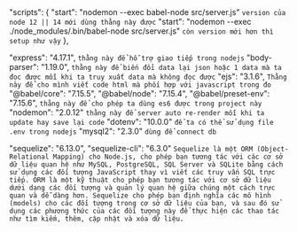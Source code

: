 
## 

"scripts": {
    "start": "nodemon --exec babel-node src/server.js" `version của node 12 || 14 mới dùng thằng này được`
    "start": "nodemon --exec ./node_modules/.bin/babel-node src/server.js" `còn version mới hơn thì setup như vậy`
},

"express": "4.17.1", `thằng này để hỗ trợ giao tiếp trong nodejs`
"body-parser": "1.19.0", `thằng này để biến đổi data lại json hoặc 1 data mà ta đọc được mỗi khi ta truy xuất data mà không đọc được`
"ejs": "3.1.6", `Thằng này để cho mình viết code html mà phối hợp với javascript trong đo`
"@babel/core": "7.15.5", 
"@babel/node": "7.15.4",
"@babel/preset-env": "7.15.6", `thằng này để cho phép ta dùng es6 được trong project này`
"nodemon": "2.0.12" `thằng này để server auto re-render mỗi khi ta update hay save lại code`
"dotenv": "10.0.0" `để ta có thể sử dụng file .env trong nodejs`
"mysql2": "2.3.0" `dùng để connect db`

"sequelize": "6.13.0",
"sequelize-cli": "6.3.0" `Sequelize là một ORM (Object-Relational Mapping) cho Node.js, cho phép bạn tương tác với các cơ sở dữ liệu quan hệ như MySQL, PostgreSQL, SQL Server và SQLite bằng cách sử dụng các đối tượng JavaScript thay vì viết các truy vấn SQL trực tiếp. ORM là một kỹ thuật cho phép bạn tương tác với cơ sở dữ liệu dưới dạng các đối tượng và quản lý quan hệ giữa chúng một cách trực quan và dễ dàng hơn. Sequelize cho phép bạn định nghĩa các mô hình (models) cho các đối tượng trong cơ sở dữ liệu của bạn, và sau đó sử dụng các phương thức của các đối tượng này để thực hiện các thao tác như tìm kiếm, thêm, cập nhật và xóa dữ liệu.`